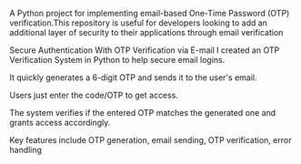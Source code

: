 A Python project for implementing email-based One-Time Password (OTP) verification.This repository is useful for developers looking to add an additional layer of security to their applications through email verification

Secure Authentication With OTP Verification via E-mail I created an OTP Verification System in Python to help secure email logins.

It quickly generates a 6-digit OTP and sends it to the user's email.

Users just enter the code/OTP to get access.

The system verifies if the entered OTP matches the generated one and grants access accordingly.

Key features include OTP generation, email sending, OTP verification, error handling
